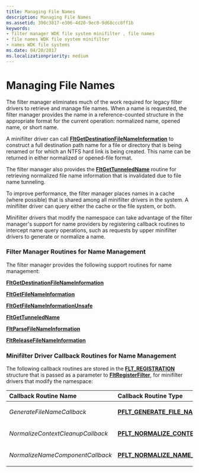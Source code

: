 ```yaml
---
title: Managing File Names
description: Managing File Names
ms.assetid: 390c3817-e306-4d20-9ec0-9d68ccc8ff1b
keywords:
- filter manager WDK file system minifilter , file names
- file names WDK file system minifilter
- names WDK file systems
ms.date: 04/20/2017
ms.localizationpriority: medium
---
```


# Managing File Names


The filter manager eliminates much of the work required for legacy filter drivers to retrieve and manage file names. When a name is requested, the filter manager provides the name in a reference-counted structure in the appropriate format for the current operation: normalized name, opened name, or short name.

A minifilter driver can call [**FltGetDestinationFileNameInformation**](https://docs.microsoft.com/windows-hardware/drivers/ddi/fltkernel/nf-fltkernel-fltgetdestinationfilenameinformation) to construct a full destination path name for a file or directory that is being renamed or for which an NTFS hard link is being created. This name can be returned in either normalized or opened-file format.

The filter manager also provides the [**FltGetTunneledName**](https://docs.microsoft.com/windows-hardware/drivers/ddi/fltkernel/nf-fltkernel-fltgettunneledname) routine for retrieving normalized file name information that is invalidated due to file name tunneling.

To improve performance, the filter manager places names in a cache (where possible) that is shared among all minifilter drivers in the system. A minifilter driver can query either the cache or the file system, or both.

Minifilter drivers that modify the namespace can take advantage of the filter manager's support for name providers by registering callback routines to intercept name query operations, such as requests by upper minifilter drivers to generate or normalize a name.

### <span id="Filter_Manager_Routines_for_Name_Management"></span><span id="filter_manager_routines_for_name_management"></span><span id="FILTER_MANAGER_ROUTINES_FOR_NAME_MANAGEMENT"></span>Filter Manager Routines for Name Management

The filter manager provides the following support routines for name management:

[**FltGetDestinationFileNameInformation**](https://docs.microsoft.com/windows-hardware/drivers/ddi/fltkernel/nf-fltkernel-fltgetdestinationfilenameinformation)

[**FltGetFileNameInformation**](https://docs.microsoft.com/windows-hardware/drivers/ddi/fltkernel/nf-fltkernel-fltgetfilenameinformation)

[**FltGetFileNameInformationUnsafe**](https://docs.microsoft.com/windows-hardware/drivers/ddi/fltkernel/nf-fltkernel-fltgetfilenameinformationunsafe)

[**FltGetTunneledName**](https://docs.microsoft.com/windows-hardware/drivers/ddi/fltkernel/nf-fltkernel-fltgettunneledname)

[**FltParseFileNameInformation**](https://docs.microsoft.com/windows-hardware/drivers/ddi/fltkernel/nf-fltkernel-fltparsefilenameinformation)

[**FltReleaseFileNameInformation**](https://docs.microsoft.com/windows-hardware/drivers/ddi/fltkernel/nf-fltkernel-fltreleasefilenameinformation)

### <span id="Minifilter_Driver_Callback_Routines_for_Name_Management"></span><span id="minifilter_driver_callback_routines_for_name_management"></span><span id="MINIFILTER_DRIVER_CALLBACK_ROUTINES_FOR_NAME_MANAGEMENT"></span>Minifilter Driver Callback Routines for Name Management

The following callback routines are stored in the [**FLT\_REGISTRATION**](https://docs.microsoft.com/windows-hardware/drivers/ddi/fltkernel/ns-fltkernel-_flt_registration) structure that is passed as a parameter to [**FltRegisterFilter**](https://docs.microsoft.com/windows-hardware/drivers/ddi/fltkernel/nf-fltkernel-fltregisterfilter), for minifilter drivers that modify the namespace:

<table>
<colgroup>
<col width="50%" />
<col width="50%" />
</colgroup>
<thead>
<tr class="header">
<th align="left">Callback Routine Name</th>
<th align="left">Callback Routine Type</th>
</tr>
</thead>
<tbody>
<tr class="odd">
<td align="left"><p><em>GenerateFileNameCallback</em></p></td>
<td align="left"><p><a href="https://docs.microsoft.com/windows-hardware/drivers/ddi/fltkernel/nc-fltkernel-pflt_generate_file_name" data-raw-source="[&lt;strong&gt;PFLT_GENERATE_FILE_NAME&lt;/strong&gt;](https://docs.microsoft.com/windows-hardware/drivers/ddi/fltkernel/nc-fltkernel-pflt_generate_file_name)"><strong>PFLT_GENERATE_FILE_NAME</strong></a></p></td>
</tr>
<tr class="even">
<td align="left"><p><em>NormalizeContextCleanupCallback</em></p></td>
<td align="left"><p><a href="https://docs.microsoft.com/windows-hardware/drivers/ddi/fltkernel/nc-fltkernel-pflt_normalize_context_cleanup" data-raw-source="[&lt;strong&gt;PFLT_NORMALIZE_CONTEXT_CLEANUP&lt;/strong&gt;](https://docs.microsoft.com/windows-hardware/drivers/ddi/fltkernel/nc-fltkernel-pflt_normalize_context_cleanup)"><strong>PFLT_NORMALIZE_CONTEXT_CLEANUP</strong></a></p></td>
</tr>
<tr class="odd">
<td align="left"><p><em>NormalizeNameComponentCallback</em></p></td>
<td align="left"><p><a href="https://docs.microsoft.com/windows-hardware/drivers/ddi/fltkernel/nc-fltkernel-pflt_normalize_name_component" data-raw-source="[&lt;strong&gt;PFLT_NORMALIZE_NAME_COMPONENT&lt;/strong&gt;](https://docs.microsoft.com/windows-hardware/drivers/ddi/fltkernel/nc-fltkernel-pflt_normalize_name_component)"><strong>PFLT_NORMALIZE_NAME_COMPONENT</strong></a></p></td>
</tr>
</tbody>
</table>

 

 

 





